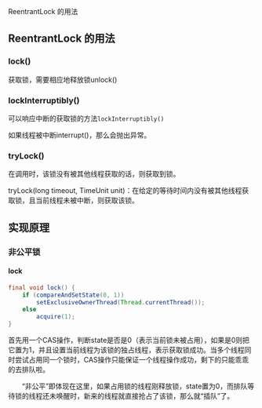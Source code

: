 ReentrantLock 的用法

## ReentrantLock 的用法

### lock()

获取锁，需要相应地释放锁unlock()

### lockInterruptibly()

可以响应中断的获取锁的方法`lockInterruptibly()`

如果线程被中断interrupt()，那么会抛出异常。

### tryLock()

在调用时，该锁没有被其他线程获取的话，则获取到锁。

tryLock(long timeout, TimeUnit unit)：在给定的等待时间内没有被其他线程获取锁，且当前线程未被中断，则获取该锁。

## 实现原理

### 非公平锁

#### lock

```java
final void lock() {
    if (compareAndSetState(0, 1))
        setExclusiveOwnerThread(Thread.currentThread());
    else
        acquire(1);
}
```

首先用一个CAS操作，判断state是否是0（表示当前锁未被占用），如果是0则把它置为1，并且设置当前线程为该锁的独占线程，表示获取锁成功。当多个线程同时尝试占用同一个锁时，CAS操作只能保证一个线程操作成功，剩下的只能乖乖的去排队啦。

　　“非公平”即体现在这里，如果占用锁的线程刚释放锁，state置为0，而排队等待锁的线程还未唤醒时，新来的线程就直接抢占了该锁，那么就“插队”了。

